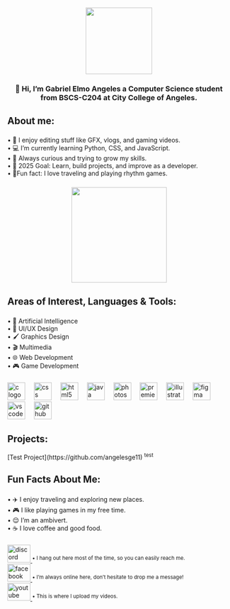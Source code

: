 <h1 align="center"></h1>

###
<div align="center">
  <img height="150" src="https://pbs.twimg.com/profile_images/1802710354084188160/7PgeVFpH_400x400.jpg"  />
</div>

###
<h3 align="center">
👋 Hi, I’m Gabriel Elmo Angeles  a Computer Science student<br> from BSCS-C204 at City College of Angeles.</h3>

###
<h2 align="left">About me:</h2>

###
<p align="left">
• 🎨 I enjoy editing stuff like GFX, vlogs, and gaming videos.<br>
• 💻 I’m currently learning Python, CSS, and JavaScript.<br>
• 🌱 Always curious and trying to grow my skills.<br>
• 🥅 2025 Goal: Learn, build projects, and improve as a developer.<br>
• 🎉Fun fact: I love traveling and playing rhythm games.</p>

###
<div align="center">
  <img height="215" src="https://pbs.twimg.com/profile_banners/1136522348993974274/1735935173/1500x500"  />
</div>

###
<h2 align="left">Areas of Interest, Languages & Tools:</h2>

###
<p align="left">
• 🤖 Artificial Intelligence<br>
• 🎨 UI/UX Design<br>
• 🖌️ Graphics Design<br>
• 🎬 Multimedia<br>
• 🌐 Web Development<br>
• 🎮 Game Development</p>

###
<div align="left">
  <img src="https://cdn.simpleicons.org/c/A8B9CC" height="40" alt="c logo"  />
  <img width="12" />
  <img src="https://cdn.jsdelivr.net/gh/devicons/devicon/icons/css3/css3-original.svg" height="40" alt="css logo"  />
  <img width="12" />
  <img src="https://cdn.jsdelivr.net/gh/devicons/devicon/icons/html5/html5-original.svg" height="40" alt="html5 logo"  />
  <img width="12" />
  <img src="https://cdn.jsdelivr.net/gh/devicons/devicon/icons/java/java-original.svg" height="40" alt="java logo"  />
  <img width="12" />
  <img src="https://cdn.jsdelivr.net/gh/devicons/devicon/icons/photoshop/photoshop-plain.svg" height="40" alt="photoshop logo"  />
  <img width="12" />
  <img src="https://cdn.jsdelivr.net/gh/devicons/devicon/icons/premierepro/premierepro-plain.svg" height="40" alt="premierepro logo"  />
  <img width="12" />
  <img src="https://cdn.jsdelivr.net/gh/devicons/devicon/icons/illustrator/illustrator-plain.svg" height="40" alt="illustrator logo"  />
  <img width="12" />
  <img src="https://cdn.jsdelivr.net/gh/devicons/devicon/icons/figma/figma-original.svg" height="40" alt="figma logo"  />
  <img width="12" />
  <img src="https://cdn.jsdelivr.net/gh/devicons/devicon/icons/vscode/vscode-original.svg" height="40" alt="vscode logo"  />
  <img width="12" />
  <img src="https://cdn.jsdelivr.net/gh/devicons/devicon/icons/github/github-original.svg" height="40" alt="github logo"  />
</div>

###
<h2 align="left">Projects:</h2>
[Test Project](https://github.com/angelesge11)   <sup>test</sup>

###
<h2 align="left">Fun Facts About Me:</h2>

###
<p align="left">
• ✈️ I enjoy traveling and exploring new places.  <br>
• 🎮 I like playing games in my free time.  <br>
• 😌 I’m an ambivert.  <br>
• ☕ I love coffee and good food.  <br>

###
<div align="left">
  <a href="https://discordapp.com/users/578812855193960452" target="discord">
    <img src="https://raw.githubusercontent.com/maurodesouza/profile-readme-generator/master/src/assets/icons/social/discord/default.svg" width="52" height="40" alt="discord logo"  />
  </a><sup> • I hang out here most of the time, so you can easily reach me.</sup><br> 
  <a href="https://www.facebook.com/angelesge11" target="facebook">
    <img src="https://raw.githubusercontent.com/maurodesouza/profile-readme-generator/master/src/assets/icons/social/facebook/default.svg" width="52" height="40" alt="facebook logo"  />
  </a><sup> • I’m always online here, don’t hesitate to drop me a message!</sup><br>
  <a href="https://www.youtube.com/@gabzumii/videos" target="youtube">
    <img src="https://raw.githubusercontent.com/maurodesouza/profile-readme-generator/master/src/assets/icons/social/youtube/default.svg" width="52" height="40" alt="youtube logo"  />
  </a><sup> • This is where I upload my videos.</sup>
</div>

###
